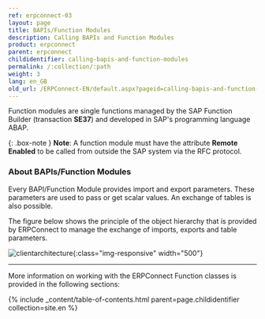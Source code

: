 ```yaml
---
ref: erpconnect-03
layout: page
title: BAPIs/Function Modules
description: Calling BAPIs and Function Modules
product: erpconnect
parent: erpconnect
childidentifier: calling-bapis-and-function-modules
permalink: /:collection/:path
weight: 3
lang: en_GB
old_url: /ERPConnect-EN/default.aspx?pageid=calling-bapis-and-function-modules
---
```


Function modules are single functions managed by the SAP Function Builder (transaction **SE37**) and developed in SAP's programming language ABAP.

{: .box-note }
**Note**: A function module must have the attribute **Remote Enabled** to be called from outside the SAP system via the RFC protocol. 

### About BAPIs/Function Modules
Every BAPI/Function Module provides import and export parameters. 
These parameters are used to pass or get scalar values.
An exchange of tables is also possible. 

The figure below shows the principle of the object hierarchy that is provided by ERPConnect to manage the exchange of imports, exports and table parameters.

![clientarchitecture](/img/content/erpconnect-client-architecture.png){:class="img-responsive"  width="500"}  

****
More information on working with the ERPConnect Function classes is provided in the following sections:

{% include _content/table-of-contents.html parent=page.childidentifier collection=site.en %}
